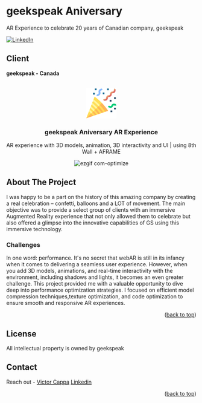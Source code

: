 # geekspeak Aniversary
AR Experience to celebrate 20 years of Canadian company, geekspeak

<div id="top"></div>

[![LinkedIn][linkedin-shield]][linkedin-url]

<h2>Client</h2>
<p><b>geekspeak - Canada </b></p>


<!-- PROJECT LOGO -->
 

<br />
<div align="center">
  <a href="https://github.com/victorcappa/geekspeak-aniversary">
    <img src="logo.png" alt="Logo" width="80" height="80">
  </a>

<h3 align="center">geekspeak Aniversary AR Experience</h3>

  <p align="center">
AR experience with 3D models, animation, 3D interactivity and UI | using 8th Wall + AFRAME
  </p>
  

![ezgif com-optimize](https://github.com/victorcappa/geekspeak-aniversary/assets/40408965/698168de-1777-4781-81fe-206c68136a27)


</div>


<!-- ABOUT THE PROJECT -->
## About The Project

 
<p align="left">
 <p> 
  I was happy to be a part on the history of this amazing company by creating a real celebration – confetti, balloons and a LOT of movement. The main objective was to provide a select group of clients with an immersive Augmented Reality experience that not only allowed them to celebrate but also offered a glimpse into the innovative capabilities of GS using this immersive technology.

 </p>
 
  <h3>Challenges</h3
   <p>
In one word: performance. It's no secret that webAR is still in its infancy when it comes to delivering a seamless user experience. However, when you add 3D models, animations, and real-time interactivity with the environment, including shadows and lights, it becomes an even greater challenge. This project provided me with a valuable opportunity to dive deep into performance optimization strategies. I focused on efficient model compression techniques,texture optimization, and code optimization to ensure smooth and responsive AR experiences. 
   </p>


<p align="right">(<a href="#top">back to top</a>)</p>


<!-- LICENSE -->
## License

All intellectual property is owned by geekspeak

<!-- CONTACT -->
## Contact

Reach out - <a href = "mailto: cappacurta@gmail.com">Victor Cappa</a>
<a href="https://www.linkedin.com/in/victor-cappa-50839788/">Linkedin</a>

<p align="right">(<a href="#top">back to top</a>)</p>

[linkedin-shield]: https://img.shields.io/badge/-LinkedIn-black.svg?style=for-the-badge&logo=linkedin&colorB=555
[linkedin-url]: https://www.linkedin.com/in/victor-cappa-50839788/
